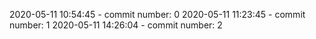 2020-05-11 10:54:45 - commit number: 0
2020-05-11 11:23:45 - commit number: 1
2020-05-11 14:26:04 - commit number: 2
